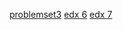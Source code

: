 [problemset3](https://github.com/gtx1080/start/blob/master/Homework/PS3.py)
[edx 6](https://github.com/gtx1080/start/blob/master/Pictures/%E5%B1%8F%E5%B9%95%E6%88%AA%E5%9B%BE(603).png)
[edx 7](https://github.com/gtx1080/start/blob/master/Pictures/%E5%B1%8F%E5%B9%95%E6%88%AA%E5%9B%BE(602).png)
